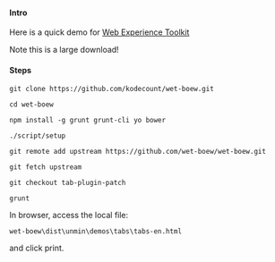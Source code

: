 #### Intro

Here is a quick demo for [Web Experience Toolkit](https://wet-boew.github.io/v4.0-ci/index-en.html)

Note this is a large download!

#### Steps

`git clone https://github.com/kodecount/wet-boew.git`

`cd wet-boew`

`npm install -g grunt grunt-cli yo bower`

`./script/setup`

`git remote add upstream https://github.com/wet-boew/wet-boew.git`

`git fetch upstream`

`git checkout tab-plugin-patch`

`grunt`

In browser, access the local file:

`wet-boew\dist\unmin\demos\tabs\tabs-en.html`

and click print.
